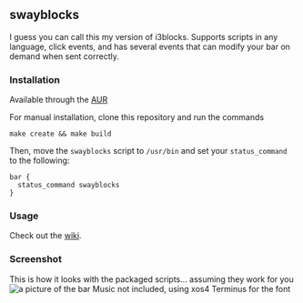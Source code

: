 ## swayblocks
I guess you can call this my version of i3blocks. Supports scripts in any language, click events, and has several events that can modify your bar on demand when sent correctly.

### Installation
Available through the [AUR](https://aur.archlinux.org/packages/swayblocks/)

For manual installation, clone this repository and run the commands
```
make create && make build
```
Then, move the `swayblocks` script to `/usr/bin` and set your `status_command` to the following:
```config
bar {
  status_command swayblocks
}
```

### Usage
Check out the [wiki](https://github.com/rei2hu/swayblocks/wiki).

### Screenshot
This is how it looks with the packaged scripts... assuming they work for you
![a picture of the bar](https://i.imgur.com/46pFMLg.png)
Music not included, using xos4 Terminus for the font
